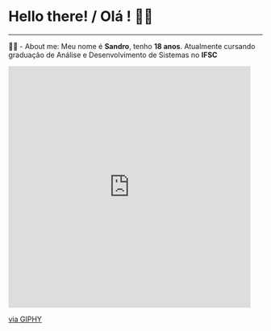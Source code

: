 <h1>Hello there! / Olá ! 🤖👋</h1>
<hr>
<p>👨‍💻 - About me: Meu nome é <b>Sandro</b>, tenho <b>18 anos</b>. Atualmente cursando graduação de Análise e Desenvolvimento de Sistemas no <b>IFSC</b></p>
<iframe src="https://giphy.com/embed/CaiVJuZGvR8HK" width="480" height="480" frameBorder="0" class="giphy-embed" allowFullScreen></iframe><p><a href="https://giphy.com/gifs/loop-thinking-triple-CaiVJuZGvR8HK">via GIPHY</a></p>


